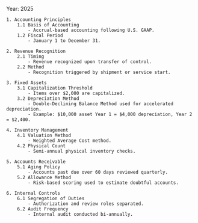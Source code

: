 Year: 2025

    1. Accounting Principles
        1.1 Basis of Accounting
            - Accrual-based accounting following U.S. GAAP.
        1.2 Fiscal Period
            - January 1 to December 31.

    2. Revenue Recognition
        2.1 Timing
            - Revenue recognized upon transfer of control.
        2.2 Method
            - Recognition triggered by shipment or service start.

    3. Fixed Assets
        3.1 Capitalization Threshold
            - Items over $2,000 are capitalized.
        3.2 Depreciation Method
            - Double-Declining Balance Method used for accelerated depreciation.
            - Example: $10,000 asset Year 1 = $4,000 depreciation, Year 2 = $2,400.

    4. Inventory Management
        4.1 Valuation Method
            - Weighted Average Cost method.
        4.2 Physical Count
            - Semi-annual physical inventory checks.

    5. Accounts Receivable
        5.1 Aging Policy
            - Accounts past due over 60 days reviewed quarterly.
        5.2 Allowance Method
            - Risk-based scoring used to estimate doubtful accounts.

    6. Internal Controls
        6.1 Segregation of Duties
            - Authorization and review roles separated.
        6.2 Audit Frequency
            - Internal audit conducted bi-annually.
